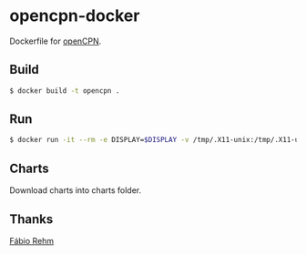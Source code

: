 # opencpn-docker

Dockerfile for [openCPN](https://opencpn.org/).

## Build
``` bash
$ docker build -t opencpn .
```

## Run
```bash
$ docker run -it --rm -e DISPLAY=$DISPLAY -v /tmp/.X11-unix:/tmp/.X11-unix -v /charts/folder/path:/home/developer opencpn
```

## Charts
Download charts into charts folder.

## Thanks
[Fábio Rehm](http://fabiorehm.com/blog/2014/09/11/running-gui-apps-with-docker/)